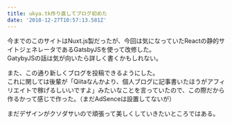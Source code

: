 ```yaml
---
title: ukya.tk作り直してブログ初めた
date: '2018-12-27T10:57:13.581Z'
---
```


今までのこのサイトはNuxt.js製だったが、今回は気になっていたReactの静的サイトジェネレータであるGatsbyJSを使って改修した。  
GatybyJSの話は気が向いたら詳しく書くかもしれない。  

また、この通り新しくブログを投稿できるようにした。    
これに関しては後輩が「Qiitaなんかより、個人ブログに記事書いたほうがアフィリエイトで稼げるしいいですよ」みたいなことを言っていたので、この際だから作るかって感じで作った。（まだAdSenceは設置してないが）    

まだデザインがクソダサいので頑張って美しくしていきたいところではある。  

